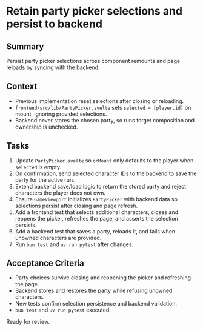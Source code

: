 # Retain party picker selections and persist to backend

## Summary
Persist party picker selections across component remounts and page reloads by syncing with the backend.

## Context
- Previous implementation reset selections after closing or reloading.
- `frontend/src/lib/PartyPicker.svelte` sets `selected = [player.id]` on mount, ignoring provided selections.
- Backend never stores the chosen party, so runs forget composition and ownership is unchecked.

## Tasks
1. Update `PartyPicker.svelte` so `onMount` only defaults to the player when `selected` is empty.
2. On confirmation, send selected character IDs to the backend to save the party for the active run.
3. Extend backend save/load logic to return the stored party and reject characters the player does not own.
4. Ensure `GameViewport` initializes `PartyPicker` with backend data so selections persist after closing and page refresh.
5. Add a frontend test that selects additional characters, closes and reopens the picker, refreshes the page, and asserts the selection persists.
6. Add a backend test that saves a party, reloads it, and fails when unowned characters are provided.
7. Run `bun test` and `uv run pytest` after changes.

## Acceptance Criteria
- Party choices survive closing and reopening the picker and refreshing the page.
- Backend stores and restores the party while refusing unowned characters.
- New tests confirm selection persistence and backend validation.
- `bun test` and `uv run pytest` executed.

Ready for review.
